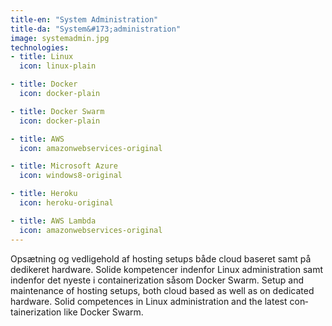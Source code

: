 ```yaml
---
title-en: "System Administration"
title-da: "System&#173;administration"
image: systemadmin.jpg
technologies:
- title: Linux
  icon: linux-plain

- title: Docker
  icon: docker-plain

- title: Docker Swarm
  icon: docker-plain

- title: AWS
  icon: amazonwebservices-original

- title: Microsoft Azure
  icon: windows8-original

- title: Heroku
  icon: heroku-original

- title: AWS Lambda
  icon: amazonwebservices-original
---
```

<span lang="dk">
    Opsætning og vedligehold af hosting setups både cloud baseret samt på
    dedikeret hardware. Solide kompetencer indenfor Linux administration
    samt indenfor det nyeste i containerization såsom Docker Swarm.
</span>
<span lang="en">
    Setup and maintenance of hosting setups, both cloud based as well as on
    dedicated hardware. Solid competences in Linux administration and the latest
    containerization like Docker Swarm.
</span>
